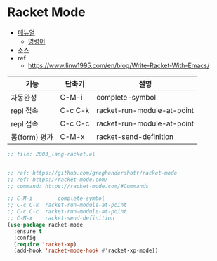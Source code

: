 # Racket Mode

- [메뉴얼](https://racket-mode.com/)
  - [명령어](https://racket-mode.com/#Commands)
- [소스](https://github.com/greghendershott/racket-mode)
- ref
  - <https://www.linw1995.com/en/blog/Write-Racket-With-Emacs/>

| 기능          | 단축키  | 설명                       |
| ------------- | ------- | -------------------------- |
| 자동완성      | C-M-i   | complete-symbol            |
| repl 접속     | C-c C-k | racket-run-module-at-point |
| repl 접속     | C-c C-c | racket-run-module-at-point |
| 폼(form) 평가 | C-M-x   | racket-send-definition     |

``` lisp
;; file: 2003_lang-racket.el


;; ref: https://github.com/greghendershott/racket-mode
;; ref: https://racket-mode.com/
;; command: https://racket-mode.com/#Commands

;; C-M-i        complete-symbol
;; C-c C-k	racket-run-module-at-point
;; C-c C-c	racket-run-module-at-point
;; C-M-x	racket-send-definition
(use-package racket-mode
  :ensure t
  :config
  (require 'racket-xp)
  (add-hook 'racket-mode-hook #'racket-xp-mode))
```